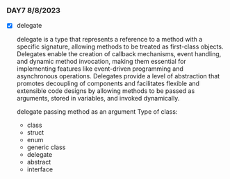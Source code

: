 ### DAY7 8/8/2023
- [x] delegate

    delegate is a type that represents a reference to a method with a specific signature, allowing methods to be treated as first-class objects. Delegates enable the creation of callback mechanisms, event handling, and dynamic method invocation, making them essential for implementing features like event-driven programming and asynchronous operations. Delegates provide a level of abstraction that promotes decoupling of components and facilitates flexible and extensible code designs by allowing methods to be passed as arguments, stored in variables, and invoked dynamically.

    delegate passing method as an argument
    Type of class:
    - class
    - struct
    - enum
    - generic class
    - delegate
    - abstract
    - interface